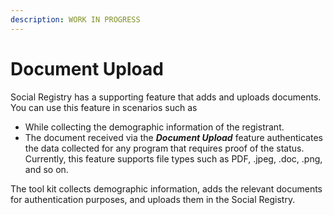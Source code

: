 ```yaml
---
description: WORK IN PROGRESS
---
```


# Document Upload

Social Registry has a supporting feature that adds and uploads documents. You can use this feature in scenarios such as

* While collecting the demographic information of the registrant.
* The document received via the _**Document Upload**_ feature authenticates the data collected for any program that requires proof of the status. Currently, this feature supports file types such as PDF, .jpeg, .doc, .png, and so on.

The tool kit collects demographic information, adds the relevant documents for authentication purposes, and uploads them in the Social Registry.
